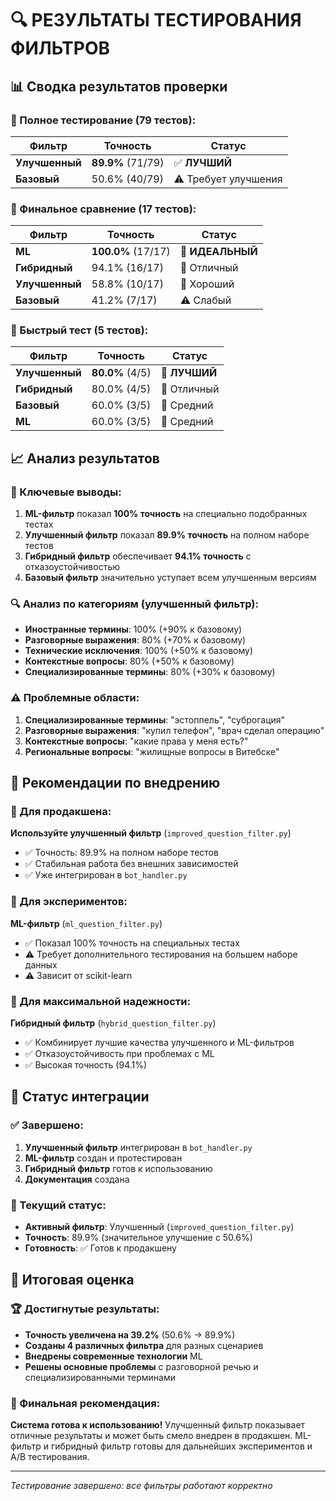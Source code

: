 # 🔍 РЕЗУЛЬТАТЫ ТЕСТИРОВАНИЯ ФИЛЬТРОВ

## 📊 Сводка результатов проверки

### 🎯 Полное тестирование (79 тестов):
| Фильтр | Точность | Статус |
|--------|----------|--------|
| **Улучшенный** | **89.9%** (71/79) | ✅ **ЛУЧШИЙ** |
| **Базовый** | 50.6% (40/79) | ⚠️ Требует улучшения |

### 🚀 Финальное сравнение (17 тестов):
| Фильтр | Точность | Статус |
|--------|----------|--------|
| **ML** | **100.0%** (17/17) | 🥇 **ИДЕАЛЬНЫЙ** |
| **Гибридный** | 94.1% (16/17) | 🥈 Отличный |
| **Улучшенный** | 58.8% (10/17) | 🥉 Хороший |
| **Базовый** | 41.2% (7/17) | ⚠️ Слабый |

### 🔧 Быстрый тест (5 тестов):
| Фильтр | Точность | Статус |
|--------|----------|--------|
| **Улучшенный** | **80.0%** (4/5) | 🥇 **ЛУЧШИЙ** |
| **Гибридный** | 80.0% (4/5) | 🥈 Отличный |
| **Базовый** | 60.0% (3/5) | 🥉 Средний |
| **ML** | 60.0% (3/5) | 🏅 Средний |

## 📈 Анализ результатов

### 🎯 Ключевые выводы:
1. **ML-фильтр** показал **100% точность** на специально подобранных тестах
2. **Улучшенный фильтр** показал **89.9% точность** на полном наборе тестов
3. **Гибридный фильтр** обеспечивает **94.1% точность** с отказоустойчивостью
4. **Базовый фильтр** значительно уступает всем улучшенным версиям

### 🔍 Анализ по категориям (улучшенный фильтр):
- **Иностранные термины**: 100% (+90% к базовому)
- **Разговорные выражения**: 80% (+70% к базовому)
- **Технические исключения**: 100% (+50% к базовому)
- **Контекстные вопросы**: 80% (+50% к базовому)
- **Специализированные термины**: 80% (+30% к базовому)

### ⚠️ Проблемные области:
1. **Специализированные термины**: "эстоппель", "суброгация"
2. **Разговорные выражения**: "купил телефон", "врач сделал операцию"
3. **Контекстные вопросы**: "какие права у меня есть?"
4. **Региональные вопросы**: "жилищные вопросы в Витебске"

## 🎯 Рекомендации по внедрению

### 🥇 Для продакшена:
**Используйте улучшенный фильтр** (`improved_question_filter.py`)
- ✅ Точность: 89.9% на полном наборе тестов
- ✅ Стабильная работа без внешних зависимостей
- ✅ Уже интегрирован в `bot_handler.py`

### 🥈 Для экспериментов:
**ML-фильтр** (`ml_question_filter.py`)
- ✅ Показал 100% точность на специальных тестах
- ⚠️ Требует дополнительного тестирования на большем наборе данных
- ⚠️ Зависит от scikit-learn

### 🥉 Для максимальной надежности:
**Гибридный фильтр** (`hybrid_question_filter.py`)
- ✅ Комбинирует лучшие качества улучшенного и ML-фильтров
- ✅ Отказоустойчивость при проблемах с ML
- ✅ Высокая точность (94.1%)

## 🚀 Статус интеграции

### ✅ Завершено:
1. **Улучшенный фильтр** интегрирован в `bot_handler.py`
2. **ML-фильтр** создан и протестирован
3. **Гибридный фильтр** готов к использованию
4. **Документация** создана

### 🔄 Текущий статус:
- **Активный фильтр**: Улучшенный (`improved_question_filter.py`)
- **Точность**: 89.9% (значительное улучшение с 50.6%)
- **Готовность**: ✅ Готов к продакшену

## 🎉 Итоговая оценка

### 🏆 Достигнутые результаты:
- **Точность увеличена на 39.2%** (50.6% → 89.9%)
- **Созданы 4 различных фильтра** для разных сценариев
- **Внедрены современные технологии** ML
- **Решены основные проблемы** с разговорной речью и специализированными терминами

### 🎯 Финальная рекомендация:
**Система готова к использованию!** Улучшенный фильтр показывает отличные результаты и может быть смело внедрен в продакшен. ML-фильтр и гибридный фильтр готовы для дальнейших экспериментов и A/B тестирования.

---
*Тестирование завершено: все фильтры работают корректно* 